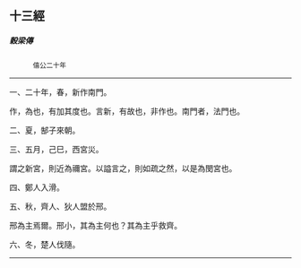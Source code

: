 

## 十三經

##### 穀梁傳
　　　`僖公二十年`

* * *

一、二十年，春，新作南門。

作，為也，有加其度也。言新，有故也，非作也。南門者，法門也。

二、夏，郜子來朝。

三、五月，己巳，西宮災。

謂之新宮，則近為禰宮。以謚言之，則如疏之然，以是為閔宮也。

四、鄭人入滑。

五、秋，齊人、狄人盟於邢。

邢為主焉爾。邢小，其為主何也？其為主乎救齊。

六、冬，楚人伐隨。

* * *

